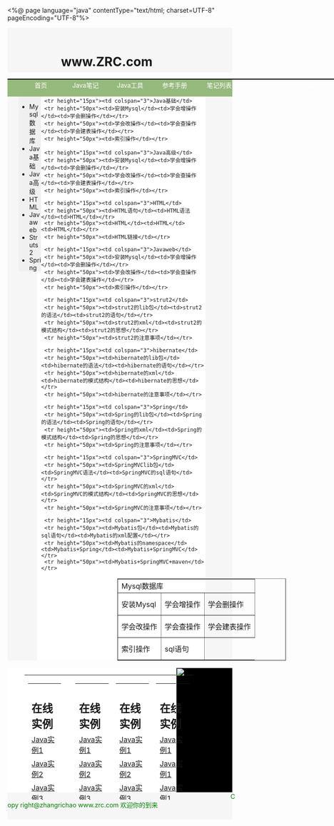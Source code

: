 <%@ page language="java" contentType="text/html; charset=UTF-8"
    pageEncoding="UTF-8"%>
<!DOCTYPE html PUBLIC "-//W3C//DTD HTML 4.01 Transitional//EN" "http://www.w3.org/TR/html4/loose.dtd">
<html>
<head>
<meta http-equiv="Content-Type" content="text/html; charset=UTF-8">
<script src="http://cdn.static.runoob.com/libs/jquery/1.10.2/jquery.min.js"></script>
<title>Java</title>
<style type="text/css">
  *{
   margin:0px;
   padding:0px;
  }
  .container{
   width:100%;
   height:100%;
  }
  .header{
   width:100%;
   height:140px;
  }
  .header_up{
   width:100%;
   height:100px;
   background:#f6f6f6;
  }
  .header_nav{
   width:100%;
   height:40px;
   background:#96b97d;
  }
  .middle_body{
   top:140px;
   width:100%;
   background:#f6f6f6;
  }
  .body_left{
    width:10%;
    margin-left:25px;
    float:left;
    background:#f0f0f0;
  }
  .body_right{
   width:75%;
   margin-left:13%;
   background:#ffffff;
  }
  .footer{
  /*  position:fixed; */
   /* bottom:0px; */
   width:100%;
   height:280px;
  
  }
  .sousuo{
    padding-top:40px;
    margin-left:1100px;
  }
  .zrc{
   padding-top:20px;
   margin-left:120px;
   float:left;
  }
  .footer-left{
   width:75%;
   height:280px;
   background:#ffffff;
   float:left;
  }
  .footer-right{
   width:25%;
   margin-left:75%;
   height:280px;
   background:black;
  }
  .footer_table{
   margin-left:10%;
  }
  .header_nav ul{
   width:1200px;
   border:1px solid #000;
   margin:0px auto*;  
  }
  .header_nav ul li{
   list-style:none;
   float:left;
  }
  .header_nav ul li a{
   width:100px;
   height:28px;
   line-height:28px;
   display:block;
   color:#FFF;
   text-align:center;
   text-decoration:none;
   display:block;
  }
  .header_nav  ul li a:hover{
   width:80px;
   height：28px;
   line-height:10px;
   border:1px solid green;
   text-align:center;
   text-decoration:none;
  }
</style>
</head>
<body>
<div class="container">
  <div class="header">
    <div class="header_up">
     <div class="zrc">
     <span></span><h1>www.ZRC.com</h1> 
     </div>
     <div class="sousuo">
       <form>
        <table border="1"><tr><td width="173px" height="40px">
       <input style="height:40px" type="text" name="name" placeholder="搜索名字信息" ></td><td><button  style="height:40px">搜索</button>
       </td></tr></table>
       </form>
     </div>
    </div>
    <div class="header_nav">
      <ul>
		<li><a href="/">首页</a></li>
		<li><a href="/">Java笔记</a></li>
		<li><a href="/">Java工具</a></li>
		<li><a href="/">参考手册</a></li>
		<li><a href="/">笔记列表</a></li>
		<li><a href="/">测验/考试</a></li>
		<li><a href="/">登录</a></li>
	  </ul>
    </div>
  </div>
  <div class="middle_body" id="middle_body">
  <div class="body_left">
    <ul>
     <li><a>Mysql数据库</a></li>
     <li><a>Java基础</a></li>
     <li><a>Java高级</a></li>
     <li><a>HTML</a></li>
     <li><a>Javaweb</a></li>
     <li><a>Struts2</a></li>
     <li><a>Spring</a></li>
    </ul> 
  </div>
  <div class="body_right">
   <table width="800px" border="1" cellpadding="0" cellspacing="0" style="margin-left:180px;border-collapse:collapse">
     <tr height="15px"><td colspan="3">Mysql数据库</td>
     <tr height="50px"><td>安装Mysql</td><td>学会增操作</td><td>学会删操作</td></tr>
     <tr height="50px"><td>学会改操作</td><td>学会查操作</td><td>学会建表操作</td></tr>
     <tr height="50px"><td>索引操作</td><td>sql语句</td></tr>

     <tr height="15px"><td colspan="3">Java基础</td>
     <tr height="50px"><td>安装Mysql</td><td>学会增操作</td><td>学会删操作</td></tr>
     <tr height="50px"><td>学会改操作</td><td>学会查操作</td><td>学会建表操作</td></tr>
     <tr height="50px"><td>索引操作</td></tr>
   
     <tr height="15px"><td colspan="3">Java高级</td>
     <tr height="50px"><td>安装Mysql</td><td>学会增操作</td><td>学会删操作</td></tr>
     <tr height="50px"><td>学会改操作</td><td>学会查操作</td><td>学会建表操作</td></tr>
     <tr height="50px"><td>索引操作</td></tr>

     <tr height="15px"><td colspan="3">HTML</td>
     <tr height="50px"><td>HTML语句</td><td>HTML语法</td><td>HTML</td></tr>
     <tr height="50px"><td>HTML</td><td>HTML</td><td>HTML</td></tr>
     <tr height="50px"><td>HTML链接</td></tr>

     <tr height="15px"><td colspan="3">Javaweb</td>
     <tr height="50px"><td>安装Mysql</td><td>学会增操作</td><td>学会删操作</td></tr>
     <tr height="50px"><td>学会改操作</td><td>学会查操作</td><td>学会建表操作</td></tr>
     <tr height="50px"><td>索引操作</td></tr>

     <tr height="15px"><td colspan="3">strut2</td>
     <tr height="50px"><td>strut2的lib包</td><td>strut2的语法</td><td>strut2的语句</td></tr>
     <tr height="50px"><td>strut2的xml</td><td>strut2的模式结构</td><td>strut2的思想</td></tr>
     <tr height="50px"><td>strut2的注意事项</td></tr>

     <tr height="15px"><td colspan="3">hibernate</td>
     <tr height="50px"><td>hibernate的lib包</td><td>hibernate的语法</td><td>hibernate的语句</td></tr>
     <tr height="50px"><td>hibernate的xml</td><td>hibernate的模式结构</td><td>hibernate的思想</td></tr>
     <tr height="50px"><td>hibernate的注意事项</td></tr>
  
     <tr height="15px"><td colspan="3">Spring</td>
     <tr height="50px"><td>Spring的lib包</td><td>Spring的语法</td><td>Spring的语句</td></tr>
     <tr height="50px"><td>Spring的xml</td><td>Spring的模式结构</td><td>Spring的思想</td></tr>
     <tr height="50px"><td>Spring的注意事项</td></tr>

     <tr height="15px"><td colspan="3">SpringMVC</td>
     <tr height="50px"><td>SpringMVClib包</td><td>SpringMVC语法</td><td>SpringMVC的sql语句</td></tr>
     <tr height="50px"><td>SpringMVC的xml</td><td>SpringMVC的模式结构</td><td>SpringMVC的思想</td></tr>
     <tr height="50px"><td>SpringMVC的注意事项</td></tr>

     <tr height="15px"><td colspan="3">Mybatis</td>
     <tr height="50px"><td>Mybatis包</td><td>Mybatis的sql语句</td><td>Mybatis的xml配置</td></tr>
     <tr height="50px"><td>Mybatis的namespace</td><td>Mybatis+Spring</td><td>Mybatis+SpringMVC</td></tr>
     <tr height="50px"><td>Mybatis+SpringMVC+maven</td></tr>
   </table>

  </div>
  </div>
  <div class="footer">
  <div class="footer_top">
  <div class="footer-left">
   <table  width="70%" height="280px" class="footer_table">
    <tr>
     <td>
     <table width="200px" height="280px">
       <tr><td height="15px"><h2>在线实例</h2></td></tr>
       <tr><td height="15px"><a href="#">Java实例1</a></td></tr>
       <tr><td height="15px"><a href="#">Java实例2</a></td></tr>
       <tr><td height="15px"><a href="#">Java实例3</a></td></tr>
       <tr><td height="15px"><a href="#">Java实例4</a></td></tr>
     </table>
     <td>
    <td>
      <table width="200px" height="280px">
       <tr><td height="15px"><h2>在线实例</h2></td></tr>
       <tr><td height="15px"><a href="#">Java实例1</a></td></tr>
       <tr><td height="15px"><a href="#">Java实例2</a></td></tr>
       <tr><td height="15px"><a href="#">Java实例3</a></td></tr>
       <tr><td height="15px"><a href="#">Java实例4</a></td></tr>
      </table>
     </td>
     <td>
      <table width="200px" height="280px">
       <tr><td height="15px"><h2>在线实例</h2></td></tr>
       <tr><td height="15px"><a href="#">Java实例1</a></td></tr>
       <tr><td height="15px"><a href="#">Java实例2</a></td></tr>
       <tr><td height="15px"><a href="#">Java实例3</a></td></tr>
       <tr><td height="15px"><a href="#">Java实例4</a></td></tr>
      </table>
     </td>
     <td>
      <table width="200px" height="280px">
       <tr><td height="15px"><h2>在线实例</h2></td></tr>
       <tr><td height="15px"><a href="#">Java实例1</a></td></tr>
       <tr><td height="15px"><a href="#">Java实例1</a></td></tr>
       <tr><td height="15px"><a href="#">Java实例1</a></td></tr>
       <tr><td height="15px"><a href="#">Java实例1</a></td></tr>
      </table>
     </td>
    </tr>
   </table>
  </div> 
  <div class="footer-right">
   <img width="350px" height="280px" src="/ee/view/ee/WEB-INF/images/wechat.jpg">
  </div>
  </div>
  <div class="footer_buttom" style="width:100%;height:60px;background:#f6f6f6">
   <span style="margin-left:500px;color:green;">Copy right@zhangrichao www.zrc.com 欢迎你的到来</span>
  </div>
</div>
</div>
     <script>
        function test() {
           /*   var s = "";
             s += "\r\n" + window.screen.height;
             var s1 = s - 220;
             var h = document.getElementsByClassName('middle_body')[0];
             h.style.height = s1 + "px"; */
             var s=$("#middle_body").height();
             var h=document.getElementsByClassName('middle_body')[0];
             var h1=document.getElementsByClassName('body_left')[0]; 
             h.style.height=s+"px";
             h1.style.height=s+"px"; 
        }
        test();
    </script>
</body>
</html>